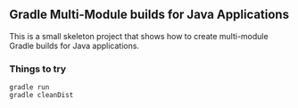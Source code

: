 ## Gradle Multi-Module builds for Java Applications

This is a small skeleton project that shows how to create multi-module Gradle builds for Java applications.

### Things to try

```
gradle run
gradle cleanDist
```
